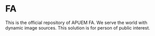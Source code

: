 # FA
This is the official repository of APUEM FA. We serve the world with dynamic image sources. This solution is for person of public interest.
